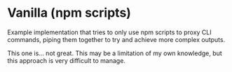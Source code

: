 # Vanilla (npm scripts)

Example implementation that tries to only use npm scripts to proxy CLI commands, piping them together to try and achieve more complex outputs.

This one is... not great. This may be a limitation of my own knowledge, but this approach is very difficult to manage.